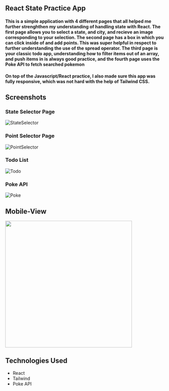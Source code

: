 ## React State Practice App

#### This is a simple application with 4 different pages that all helped me further strenghthen my understanding of handling state with React. The first page allows you to select a state, and city, and recieve an image corresponding to your selection. The second page has a box in which you can click inside of and add points. This was super helpful in respect to further understanding the use of the spread operator. The third page is your classic todo app, understanding how to filter items out of an array, and push items in is always good practice, and the fourth page uses the Poke API to fetch searched pokemon

#### On top of the Javascript/React practice, I also made sure this app was fully responsive, which was not hard with the help of Tailwind CSS. 

## Screenshots

### State Selector Page
![StateSelector](https://i.imgur.com/IToYBi5.png)

### Point Selector Page
![PointSelector](https://i.imgur.com/Nvhapcp.png)

### Todo List
![Todo](https://i.imgur.com/D4Ix9ON.png)

### Poke API
![Poke](https://i.imgur.com/0zg5FYZ.png)

## Mobile-View
<img src="https://media.giphy.com/media/v1.Y2lkPTc5MGI3NjExNmZmZGYzNjQyZjNkMzdkMGQzZmMxZDBhM2IyMWUxMWRhZjZiMjgzMSZlcD12MV9pbnRlcm5hbF9naWZzX2dpZklkJmN0PWc/GWgZu7FWFQ8yqtWbWk/giphy.gif" width="400" >

## Technologies Used

- React
- Tailwind
- Poke API








